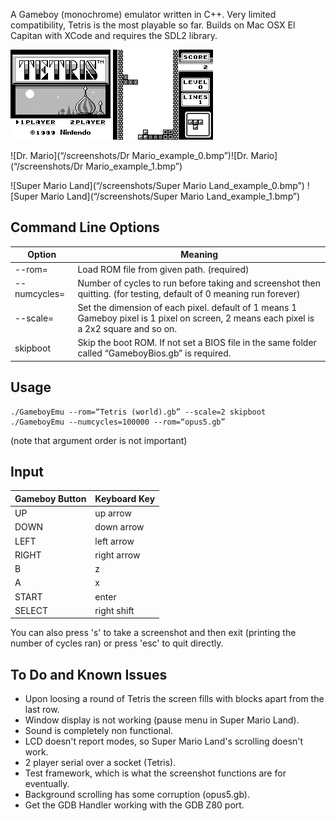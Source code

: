 A Gameboy (monochrome) emulator written in C++. Very limited compatibility, Tetris is the most playable so far. 
Builds on Mac OSX El Capitan with XCode and requires the SDL2 library. 

![Tetris](/screenshots/Tetris_example_0.bmp) ![Tetris](/screenshots/Tetris_example_1.bmp)

![Dr. Mario](“/screenshots/Dr Mario_example_0.bmp”)![Dr. Mario](“/screenshots/Dr Mario_example_1.bmp”)

![Super Mario Land](“/screenshots/Super Mario Land_example_0.bmp”)  ![Super Mario Land](“/screenshots/Super Mario Land_example_1.bmp”)


Command Line Options
--------------------

| Option               | Meaning                                                                                                                                 |
|----------------------|-----------------------------------------------------------------------------------------------------------------------------------------|
| --rom=<path to file> | Load ROM file from given path. (required)                                                                                               |
| --numcycles=<number> | Number of cycles to run before taking and screenshot then quitting. (for testing, default of 0 meaning run forever)                     |
| --scale=<number>     | Set the dimension of each pixel. default of 1 means 1 Gameboy pixel is 1 pixel on screen, 2 means each pixel is a 2x2 square and so on. |
| skipboot             | Skip the boot ROM. If not set a BIOS file in the same folder called “GameboyBios<i></i>.gb” is required.                                       |

Usage
-----

    ./GameboyEmu --rom=“Tetris (world).gb” --scale=2 skipboot
    ./GameboyEmu --numcycles=100000 --rom=“opus5.gb”

(note that argument order is not important)

Input
-----

|Gameboy Button | Keyboard Key|
|---------------|-------------|
|UP             |up arrow     |
|DOWN           |down arrow   |
|LEFT           |left arrow   |
|RIGHT          |right arrow  |
|B              |z            |
|A              |x            |
|START          |enter        |
|SELECT         |right shift  |

You can also press 's' to take a screenshot and then exit (printing the number of cycles ran) or
press 'esc' to quit directly.

To Do and Known Issues
----------------------
- Upon loosing a round of Tetris the screen fills with blocks apart from the last row.
- Window display is not working (pause menu in Super Mario Land).
- Sound is completely non functional.
- LCD doesn't report modes, so Super Mario Land's scrolling doesn't work.
- 2 player serial over a socket (Tetris).
- Test framework, which is what the screenshot functions are for eventually.
- Background scrolling has some corruption (opus5<i></i>.gb).
- Get the GDB Handler working with the GDB Z80 port.